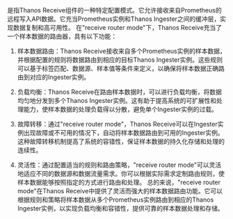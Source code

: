 是指Thanos Receive组件的一种特定配置模式。它允许接收来自Prometheus的远程写入API数据。它充当Prometheus实例和Thanos Ingester之间的缓冲层，实现数据复制和高可用性。
在"receive router mode"下，Thanos Receive充当了一个样本数据的路由器，具有以下功能：

1. 样本数据路由：Thanos Receive接收来自多个Prometheus实例的样本数据，并根据配置的规则将数据路由到相应的目标Thanos Ingester实例。这些规则可以基于标签匹配、数据源、样本值等条件来定义，以确保将样本数据正确路由到对应的Ingester实例。
    
2. 负载均衡：Thanos Receive在路由样本数据时，可以进行负载均衡，将数据均匀地分发到多个Thanos Ingester实例。这有助于提高系统的可扩展性和处理能力，使样本数据的处理负载得以分散，避免单个Ingester实例的过载。
    
3. 故障转移：通过"receive router mode"，Thanos Receive可以在Ingester实例出现故障或不可用的情况下，自动将样本数据路由到可用的Ingester实例。这种故障转移机制提高了系统的容错性，保证样本数据的持久化存储和处理的连续性。
    
4. 灵活性：通过配置适当的规则和路由策略，"receive router mode"可以灵活地适应不同的数据源和数据流量需求。你可以根据实际需求定制路由规则，使样本数据能够按照指定的方式进行路由和处理。
总的来说，"receive router mode"在Thanos Receive中提供了灵活而强大的样本数据路由功能。它可以根据规则和策略将样本数据从多个Prometheus实例路由到相应的Thanos Ingester实例，以实现负载均衡和容错性，提供可靠的样本数据处理和存储。